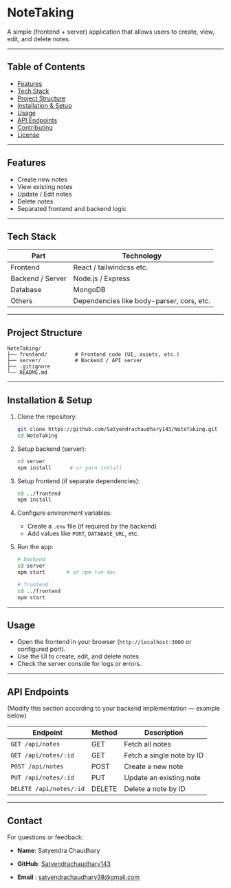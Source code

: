 # NoteTaking

A simple (frontend + server) application that allows users to create, view, edit, and delete notes.

---

## Table of Contents

- [Features](#features)  
- [Tech Stack](#tech-stack)  
- [Project Structure](#project-structure)  
- [Installation & Setup](#installation--setup)  
- [Usage](#usage)  
- [API Endpoints](#api-endpoints)  
- [Contributing](#contributing)  
- [License](#license)  

---

## Features

- Create new notes  
- View existing notes  
- Update / Edit notes  
- Delete notes  
- Separated frontend and backend logic  

---

## Tech Stack

| Part | Technology |
|---|---|
| Frontend | React / tailwindcss etc. |
| Backend / Server | Node.js / Express  |
| Database | MongoDB  |
| Others | Dependencies like body-parser, cors, etc. |

---

## Project Structure

```text
NoteTaking/
├── frontend/         # Frontend code (UI, assets, etc.)
├── server/           # Backend / API server
├── .gitignore
└── README.md
```

---

## Installation & Setup

1. Clone the repository:

   ```bash
   git clone https://github.com/Satyendrachaudhary143/NoteTaking.git
   cd NoteTaking
   ```

2. Setup backend (server):

   ```bash
   cd server
   npm install      # or yarn install
   ```

3. Setup frontend (if separate dependencies):

   ```bash
   cd ../frontend
   npm install
   ```

4. Configure environment variables:

   - Create a `.env` file (if required by the backend)  
   - Add values like `PORT`, `DATABASE_URL`, etc.

5. Run the app:

   ```bash
   # backend
   cd server
   npm start       # or npm run dev

   # frontend
   cd ../frontend
   npm start
   ```

---

## Usage

- Open the frontend in your browser (`http://localhost:3000` or configured port).  
- Use the UI to create, edit, and delete notes.  
- Check the server console for logs or errors.  

---

## API Endpoints

(Modify this section according to your backend implementation — example below)

| Endpoint | Method | Description |
|---|---|---|
| `GET /api/notes` | GET | Fetch all notes |
| `GET /api/notes/:id` | GET | Fetch a single note by ID |
| `POST /api/notes` | POST | Create a new note |
| `PUT /api/notes/:id` | PUT | Update an existing note |
| `DELETE /api/notes/:id` | DELETE | Delete a note by ID |

---



## Contact

For questions or feedback:  

- **Name**: Satyendra Chaudhary  
- **GitHub**: [Satyendrachaudhary143](https://github.com/Satyendrachaudhary143)  

- **Email** : satyendrachaudhary38@gmail.com